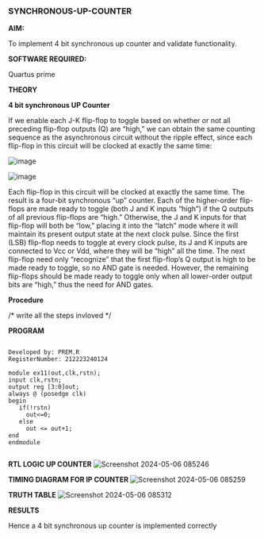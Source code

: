 ### SYNCHRONOUS-UP-COUNTER

**AIM:**

To implement 4 bit synchronous up counter and validate functionality.

**SOFTWARE REQUIRED:**

Quartus prime

**THEORY**

**4 bit synchronous UP Counter**

If we enable each J-K flip-flop to toggle based on whether or not all preceding flip-flop outputs (Q) are “high,” we can obtain the same counting sequence as the asynchronous circuit without the ripple effect, since each flip-flop in this circuit will be clocked at exactly the same time:

![image](https://github.com/naavaneetha/SYNCHRONOUS-UP-COUNTER/assets/154305477/d5db3fa0-e413-404c-b80e-b2f39d82e7e8)


![image](https://github.com/naavaneetha/SYNCHRONOUS-UP-COUNTER/assets/154305477/52cb61eb-d04b-442d-810c-31185a68410b)

Each flip-flop in this circuit will be clocked at exactly the same time.
The result is a four-bit synchronous “up” counter. Each of the higher-order flip-flops are made ready to toggle (both J and K inputs “high”) if the Q outputs of all previous flip-flops are “high.”
Otherwise, the J and K inputs for that flip-flop will both be “low,” placing it into the “latch” mode where it will maintain its present output state at the next clock pulse.
Since the first (LSB) flip-flop needs to toggle at every clock pulse, its J and K inputs are connected to Vcc or Vdd, where they will be “high” all the time.
The next flip-flop need only “recognize” that the first flip-flop’s Q output is high to be made ready to toggle, so no AND gate is needed.
However, the remaining flip-flops should be made ready to toggle only when all lower-order output bits are “high,” thus the need for AND gates.

**Procedure**

/* write all the steps invloved */

**PROGRAM**
```

Developed by: PREM.R
RegisterNumber: 212223240124

module ex11(out,clk,rstn);
input clk,rstn;
output reg [3:0]out;
always @ (posedge clk)
begin
   if(!rstn)
     out<=0;
   else 
     out <= out+1;
end
endmodule


```
**RTL LOGIC UP COUNTER**
![Screenshot 2024-05-06 085246](https://github.com/PREM3112/SYNCHRONOUS-UP-COUNTER/assets/145449383/a217c401-070e-436c-bd09-d3c1248f48f1)

**TIMING DIAGRAM FOR IP COUNTER**
![Screenshot 2024-05-06 085259](https://github.com/PREM3112/SYNCHRONOUS-UP-COUNTER/assets/145449383/08af3bef-aed6-4630-af80-40ffa03e0615)

**TRUTH TABLE**
![Screenshot 2024-05-06 085312](https://github.com/PREM3112/SYNCHRONOUS-UP-COUNTER/assets/145449383/fdbd654a-6efb-411d-9152-a2da5e88e483)

**RESULTS**

Hence a 4 bit synchronous up counter is implemented correctly
